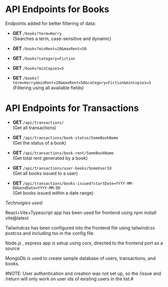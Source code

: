 # API Endpoints for Books

Endpoints added for better filtering of data:

- **GET** `/books?term=Harry`  
  (Searches a term, case-sensitive and dynamic)

- **GET** `/books?minRent=20&maxRent=50`

- **GET** `/books?category=Fiction`

- **GET** `/books?minCopies=5`

- **GET** `/books?term=Harry&minRent=20&maxRent=50&category=Fiction&minCopies=3`  
  (Filtering using all available fields)

# API Endpoints for Transactions

- **GET** `/api/transactions/`  
  (Get all transactions)

- **GET** `/api/transactions/book-status/SomeBookName`  
  (Get the status of a book)

- **GET** `/api/transactions/book-rent/SomeBookName`  
  (Get total rent generated by a book)

- **GET** `/api/transactions/user-books/SomeUserId`  
  (Get all books issued to a user)

- **GET** `/api/transactions/books-issued?startDate=YYYY-MM-DD&endDate=YYYY-MM-DD`  
  (Get books issued within a date range)



     

*Technolgies used:*

React+Vite+Typescript app has been used for frontend using npm install vite@latest

Tailwindcss has been configured into the frontend file using tailwindcss postcss and including tsx in the config file.

Node.js , express app is setup using cors, directed to the frontend port as a source

MongoDb is used to create sample database of users, transactions, and books.


#NOTE: User authentication and creation was not set up, so the /issue and /return will only work on user ids of existing users in the list.#

